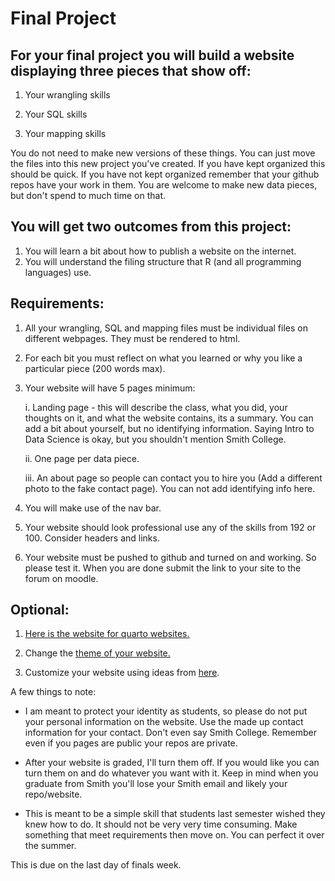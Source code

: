 # Final Project

## For your final project you will build a website displaying three pieces that show off:

1.  Your wrangling skills

2.  Your SQL skills

3.  Your mapping skills

You do not need to make new versions of these things. You can just move the files into this new project you've created. If you have kept organized this should be quick. If you have not kept organized remember that your github repos have your work in them. You are welcome to make new data pieces, but don't spend to much time on that.

## You will get two outcomes from this project:

1.  You will learn a bit about how to publish a website on the internet.
2.  You will understand the filing structure that R (and all programming languages) use.

## Requirements:

1.  All your wrangling, SQL and mapping files must be individual files on different webpages. They must be rendered to html.

2.  For each bit you must reflect on what you learned or why you like a particular piece (200 words max).

3.  Your website will have 5 pages minimum:

    i.  Landing page - this will describe the class, what you did, your thoughts on it, and what the website contains, its a summary. You can add a bit about yourself, but no identifying information. Saying Intro to Data Science is okay, but you shouldn't mention Smith College.

    ii. One page per data piece.

    iii. An about page so people can contact you to hire you (Add a different photo to the fake contact page). You can not add identifying info here.

4.  You will make use of the nav bar.

5.  Your website should look professional use any of the skills from 192 or 100. Consider headers and links.

6.  Your website must be pushed to github and turned on and working. So please test it. When you are done submit the link to your site to the forum on moodle.

## Optional:

1.  [Here is the website for quarto websites.](https://quarto.org/docs/websites/)

2.  Change the [theme of your website.](https://quarto.org/docs/output-formats/html-themes.html)

3.  Customize your website using ideas from [here](https://ucsb-meds.github.io/customizing-quarto-websites/#/title-slide).

A few things to note:

-   I am meant to protect your identity as students, so please do not put your personal information on the website. Use the made up contact information for your contact. Don't even say Smith College. Remember even if you pages are public your repos are private.

-   After your website is graded, I'll turn them off. If you would like you can turn them on and do whatever you want with it. Keep in mind when you graduate from Smith you'll lose your Smith email and likely your repo/website.

-   This is meant to be a simple skill that students last semester wished they knew how to do. It should not be very very time consuming. Make something that meet requirements then move on. You can perfect it over the summer.


This is due on the last day of finals week. 

